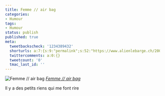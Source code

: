 ```yaml
---
title: Femme // air bag
categories:
- Humour
tags:
- Humour
status: publish
published: true
meta:
  tweetbackscheck: '1234389432'
  shorturls: a:7:{s:9:"permalink";s:52:"https://www.alienlebarge.ch/2008/01/30/femme-air-bag/";s:7:"tinyurl";s:25:"https://tinyurl.com/cg248a";s:4:"isgd";s:17:"https://is.gd/jduQ";s:5:"bitly";s:19:"https://bit.ly/fQx9f";s:5:"snipr";s:22:"https://snipr.com/bpo9o";s:5:"snurl";s:22:"https://snurl.com/bpo9o";s:7:"snipurl";s:24:"https://snipurl.com/bpo9o";}
  twittercomments: a:0:{}
  tweetcount: '0'
  tmac_last_id: ''
---
```

 <img src="https://farm3.static.flickr.com/2054/2230428131_6d67d4cb18.jpg" alt="Femme // air bag" />
<em><a href="https://www.flickr.com/photos/alienlebarge/2230428131/" title="photo sharing">Femme // air bag</a></em>

Il y a des petits riens qui me font rire
